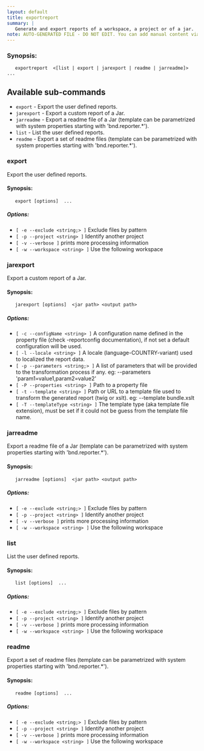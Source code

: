 ```yaml
---
layout: default
title: exportreport
summary: |
   Generate and export reports of a workspace, a project or of a jar.
note: AUTO-GENERATED FILE - DO NOT EDIT. You can add manual content via same filename in _ext sub-folder. 
---
```


### Synopsis: #
	   exportreport  <[list | export | jarexport | readme | jarreadme]> ...

## Available sub-commands #
-  `export` - Export the user defined reports. 
-  `jarexport` - Export a custom report of a Jar. 
-  `jarreadme` - Export a readme file of a Jar (template can be parametrized with system properties starting with 'bnd.reporter.*'). 
-  `list` - List the user defined reports. 
-  `readme` - Export a set of readme files (template can be parametrized with system properties starting with 'bnd.reporter.*'). 

### export #
Export the user defined reports.

#### Synopsis: #
	   export [options]  ...


##### Options: #
- `[ -e --exclude <string;> ]` Exclude files by pattern
- `[ -p --project <string> ]` Identify another project
- `[ -v --verbose ]` prints more processing information
- `[ -w --workspace <string> ]` Use the following workspace

### jarexport #
Export a custom report of a Jar.

#### Synopsis: #
	   jarexport [options]  <jar path> <output path>

##### Options: #
- `[ -c --configName <string> ]` A configuration name defined in the property file (check -reportconfig documentation), if not set a default configuration will be used.
- `[ -l --locale <string> ]` A locale (language-COUNTRY-variant) used to localized the report data.
- `[ -p --parameters <string;> ]` A list of parameters that will be provided to the transformation process if any. eg: --parameters 'param1=value1,param2=value2'
- `[ -P --properties <string> ]` Path to a property file
- `[ -t --template <string> ]` Path or URL to a template file used to transform the generated report (twig or xslt). eg: --template bundle.xslt
- `[ -T --templateType <string> ]` The template type (aka template file extension), must be set if it could not be guess from the template file name.

### jarreadme #
Export a readme file of a Jar (template can be parametrized with system properties starting with 'bnd.reporter.*').

#### Synopsis: #
	   jarreadme [options]  <jar path> <output path>

##### Options: #
- `[ -e --exclude <string;> ]` Exclude files by pattern
- `[ -p --project <string> ]` Identify another project
- `[ -v --verbose ]` prints more processing information
- `[ -w --workspace <string> ]` Use the following workspace

### list #
List the user defined reports.

#### Synopsis: #
	   list [options]  ...


##### Options: #
- `[ -e --exclude <string;> ]` Exclude files by pattern
- `[ -p --project <string> ]` Identify another project
- `[ -v --verbose ]` prints more processing information
- `[ -w --workspace <string> ]` Use the following workspace

### readme #
Export a set of readme files (template can be parametrized with system properties starting with 'bnd.reporter.*').

#### Synopsis: #
	   readme [options]  ...


##### Options: #
- `[ -e --exclude <string;> ]` Exclude files by pattern
- `[ -p --project <string> ]` Identify another project
- `[ -v --verbose ]` prints more processing information
- `[ -w --workspace <string> ]` Use the following workspace

